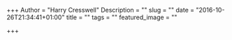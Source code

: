+++
Author = "Harry Cresswell"
Description = ""
slug = ""
date = "2016-10-26T21:34:41+01:00"
title = ""
tags = ""
featured_image = ""

+++
